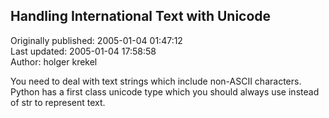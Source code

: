 ## Handling International Text with Unicode  
Originally published: 2005-01-04 01:47:12  
Last updated: 2005-01-04 17:58:58  
Author: holger krekel  
  
You need to deal with text strings which include non-ASCII characters. Python has a first class unicode type which you should always use instead of str to represent text.
